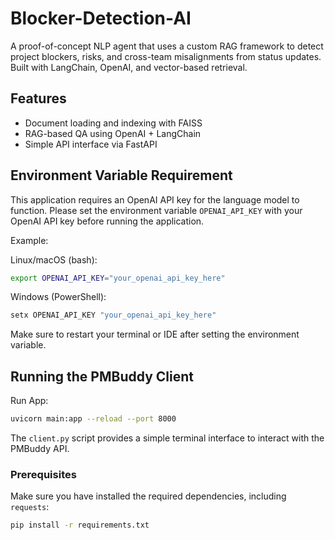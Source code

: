 # Blocker-Detection-AI
A proof-of-concept NLP agent that uses a custom RAG framework to detect project blockers, risks, and cross-team misalignments from status updates. Built with LangChain, OpenAI, and vector-based retrieval.

## Features
- Document loading and indexing with FAISS
- RAG-based QA using OpenAI + LangChain
- Simple API interface via FastAPI


## Environment Variable Requirement

This application requires an OpenAI API key for the language model to function. Please set the environment variable `OPENAI_API_KEY` with your OpenAI API key before running the application.

Example:

Linux/macOS (bash):
``` bash
export OPENAI_API_KEY="your_openai_api_key_here"
```
Windows (PowerShell):
``` bash
setx OPENAI_API_KEY "your_openai_api_key_here"
```

Make sure to restart your terminal or IDE after setting the environment variable.

## Running the PMBuddy Client

Run App:
```bash
uvicorn main:app --reload --port 8000
```

The `client.py` script provides a simple terminal interface to interact with the PMBuddy API.

### Prerequisites

Make sure you have installed the required dependencies, including `requests`:

```bash
pip install -r requirements.txt
```
